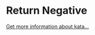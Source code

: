 Return Negative
=
[Get more information about kata...](https://www.codewars.com//kata/55685cd7ad70877c23000102)